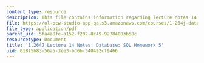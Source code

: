 ```yaml
---
content_type: resource
description: This file contains information regarding lecture notes 14.
file: https://ol-ocw-studio-app-qa.s3.amazonaws.com/courses/1-264j-database-internet-and-systems-integration-technologies-fall-2013/018f5b8356a53ee3bd6b540492cf9466_MIT1_264JF13_lect_14.pdf
file_type: application/pdf
parent_uid: 5fa4a8fe-a152-f202-8c49-92784003b58c
resourcetype: Document
title: '1.264J Lecture 14 Notes: Database: SQL Homework 5'
uid: 018f5b83-56a5-3ee3-bd6b-540492cf9466
---
```

